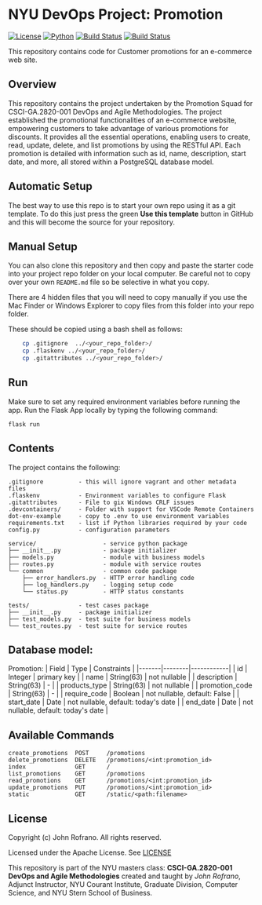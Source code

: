 # NYU DevOps Project: Promotion

[![License](https://img.shields.io/badge/License-Apache_2.0-blue.svg)](https://opensource.org/licenses/Apache-2.0)
[![Python](https://img.shields.io/badge/Language-Python-blue.svg)](https://python.org/)
[![Build Status](https://github.com/CSCI-GA-2820-FA23-001/promotions/actions/workflows/ci.yml/badge.svg)](https://github.com/CSCI-GA-2820-FA23-001/promotions/actions)
[![Build Status](https://github.com/CSCI-GA-2820-FA23-001/promotions/actions/workflows/bdd.yml/badge.svg)](https://github.com/CSCI-GA-2820-FA23-001/promotions/actions)

This repository contains code for Customer promotions for an e-commerce web site.

## Overview


This repository contains the project undertaken by the Promotion Squad for CSCI-GA.2820-001 DevOps and Agile Methodologies. The project established the promotional functionalities of an e-commerce website, empowering customers to take advantage of various promotions for discounts. It provides all the essential operations, enabling users to create, read, update, delete, and list promotions by using the RESTful API. Each promotion is detailed with information such as id, name, description, start date, and more, all stored within a PostgreSQL database model.

## Automatic Setup

The best way to use this repo is to start your own repo using it as a git template. To do this just press the green **Use this template** button in GitHub and this will become the source for your repository.

## Manual Setup

You can also clone this repository and then copy and paste the starter code into your project repo folder on your local computer. Be careful not to copy over your own `README.md` file so be selective in what you copy.

There are 4 hidden files that you will need to copy manually if you use the Mac Finder or Windows Explorer to copy files from this folder into your repo folder.

These should be copied using a bash shell as follows:

```bash
    cp .gitignore  ../<your_repo_folder>/
    cp .flaskenv ../<your_repo_folder>/
    cp .gitattributes ../<your_repo_folder>/
```

## Run

Make sure to set any required environment variables before running the app. Run the Flask App locally by typing the following command:
```
flask run
```

## Contents

The project contains the following:

```text
.gitignore          - this will ignore vagrant and other metadata files
.flaskenv           - Environment variables to configure Flask
.gitattributes      - File to gix Windows CRLF issues
.devcontainers/     - Folder with support for VSCode Remote Containers
dot-env-example     - copy to .env to use environment variables
requirements.txt    - list if Python libraries required by your code
config.py           - configuration parameters

service/                   - service python package
├── __init__.py            - package initializer
├── models.py              - module with business models
├── routes.py              - module with service routes
└── common                 - common code package
    ├── error_handlers.py  - HTTP error handling code
    ├── log_handlers.py    - logging setup code
    └── status.py          - HTTP status constants

tests/              - test cases package
├── __init__.py     - package initializer
├── test_models.py  - test suite for business models
└── test_routes.py  - test suite for service routes
```

## Database model:
Promotion:
| Field | Type | Constraints |
|-------|--------|------------|
| id | Integer | primary key |
| name | String(63) | not nullable |
| description | String(63) | - |
| products_type | String(63) | not nullable |
| promotion_code | String(63) | - |
| require_code | Boolean | not nullable, default: False |
| start_date | Date | not nullable, default: today's date |
| end_date | Date | not nullable, default: today's date |



## Available Commands
```
create_promotions  POST     /promotions                   
delete_promotions  DELETE   /promotions/<int:promotion_id>
index              GET      /                             
list_promotions    GET      /promotions                   
read_promotions    GET      /promotions/<int:promotion_id>
update_promotions  PUT      /promotions/<int:promotion_id>
static             GET      /static/<path:filename>
```


## License

Copyright (c) John Rofrano. All rights reserved.

Licensed under the Apache License. See [LICENSE](LICENSE)

This repository is part of the NYU masters class: **CSCI-GA.2820-001 DevOps and Agile Methodologies** created and taught by *John Rofrano*, Adjunct Instructor, NYU Courant Institute, Graduate Division, Computer Science, and NYU Stern School of Business.
